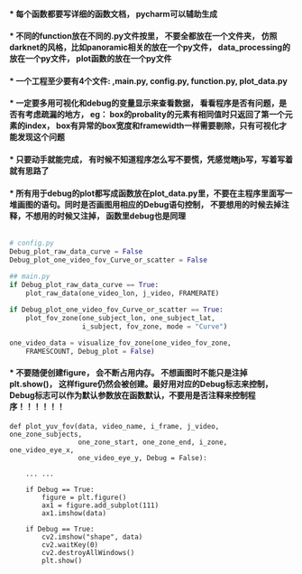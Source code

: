 #### * 每个函数都要写详细的函数文档， pycharm可以辅助生成

#### * 不同的function放在不同的.py文件按里， 不要全都放在一个文件夹， 仿照darknet的风格，比如panoramic相关的放在一个py文件， data_processing的放在一个py文件， plot函数的放在一个py文件

#### * 一个工程至少要有4个文件: ,main.py, config.py, function.py, plot_data.py

#### * 一定要多用可视化和debug的变量显示来查看数据， 看看程序是否有问题，是否有考虑疏漏的地方， eg： box的probality的元素有相同值时只返回了第一个元素的index， box有异常的box宽度和framewidth一样需要剔除，只有可视化才能发现这个问题


#### * 只要动手就能完成， 有时候不知道程序怎么写不要慌，凭感觉瞎jb写，写着写着就有思路了

#### * 所有用于debug的plot都写成函数放在plot_data.py里，不要在主程序里面写一堆画图的语句。同时是否画图用相应的Debug语句控制， 不要想用的时候去掉注释，不想用的时候又注掉， 函数里debug也是同理
```python

# config.py
Debug_plot_raw_data_curve = False
Debug_plot_one_video_fov_Curve_or_scatter = False

## main.py
if Debug_plot_raw_data_curve == True:
    plot_raw_data(one_video_lon, j_video, FRAMERATE)
    
if Debug_plot_one_video_fov_Curve_or_scatter == True:
    plot_fov_zone(one_subject_lon, one_subject_lat,
                  i_subject, fov_zone, mode = "Curve")

one_video_data = visualize_fov_zone(one_video_fov_zone,
    FRAMESCOUNT, Debug_plot = False)

```

#### * 不要随便创建figure， 会不断占用内存。 不想画图时不能只是注掉plt.show()， 这样figure仍然会被创建。最好用对应的Debug标志来控制， Debug标志可以作为默认参数放在函数默认，不要用是否注释来控制程序！！！！！！
```
def plot_yuv_fov(data, video_name, i_frame, j_video, one_zone_subjects,
                 one_zone_start, one_zone_end, i_zone,  one_video_eye_x,
                 one_video_eye_y, Debug = False):

    ... ... 
    
    if Debug == True:
        figure = plt.figure()
        ax1 = figure.add_subplot(111)
        ax1.imshow(data)

    if Debug == True:
        cv2.imshow("shape", data)
        cv2.waitKey(0)
        cv2.destroyAllWindows()
        plt.show()    
```
